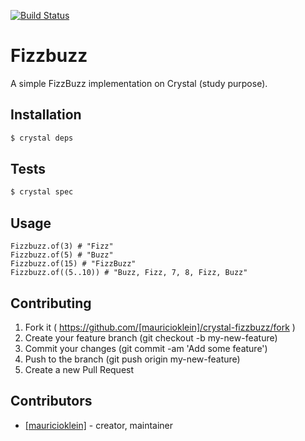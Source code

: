 [![Build Status](https://travis-ci.org/mauricioklein/crystal-fizzbuzz.svg?branch=master)](https://travis-ci.org/mauricioklein/crystal-fizzbuzz)

# Fizzbuzz

A simple FizzBuzz implementation on Crystal (study purpose).

## Installation

```sh
$ crystal deps
```

## Tests

```sh
$ crystal spec
```

## Usage

```crystal
Fizzbuzz.of(3) # "Fizz"
Fizzbuzz.of(5) # "Buzz"
Fizzbuzz.of(15) # "FizzBuzz"
Fizzbuzz.of((5..10)) # "Buzz, Fizz, 7, 8, Fizz, Buzz"
```

## Contributing

1. Fork it ( https://github.com/[mauricioklein]/crystal-fizzbuzz/fork )
2. Create your feature branch (git checkout -b my-new-feature)
3. Commit your changes (git commit -am 'Add some feature')
4. Push to the branch (git push origin my-new-feature)
5. Create a new Pull Request

## Contributors

- [[mauricioklein]](https://github.com/[mauricioklein])  - creator, maintainer
